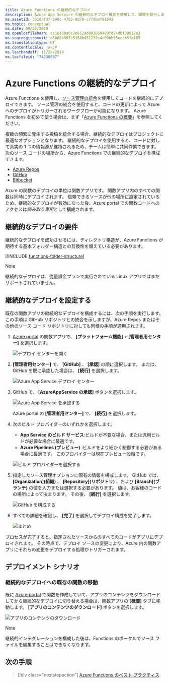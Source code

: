 ```yaml
---
title: Azure Functions の継続的なデプロイ
description: Azure App Service の継続的なデプロイ機能を使用して、関数を発行します。
ms.assetid: 361daf37-598c-4703-8d78-c77dbef91643
ms.topic: conceptual
ms.date: 09/25/2019
ms.openlocfilehash: cc1e100a0c2e652ab081869409fd24dbf88017a3
ms.sourcegitcommit: d6b68b907e5158b451239e4c09bb55eccb5fef89
ms.translationtype: HT
ms.contentlocale: ja-JP
ms.lasthandoff: 11/20/2019
ms.locfileid: "74230897"
---
```

# <a name="continuous-deployment-for-azure-functions"></a>Azure Functions の継続的なデプロイ

Azure Functions を使用し、[ソース管理の統合](functions-deployment-technologies.md#source-control)を使用してコードを継続的にデプロイできます。 ソース管理の統合を使用すると、コードの更新によって Azure へのデプロイがトリガーされるワークフローが可能になります。 Azure Functions を初めて使う場合は、まず「[Azure Functions の概要](functions-overview.md)」を参照してください。

複数の頻繁に発生する投稿を統合する場合、継続的なデプロイはプロジェクトに最適なオプションとなります。 継続的なデプロイを使用すると、コードに対して真実の 1 つの情報源が維持されるため、チームは簡単に共同作業できます。 次のソース コードの場所から、Azure Functions での継続的なデプロイを構成できます。

* [Azure Repos](https://azure.microsoft.com/services/devops/repos/)
* [GitHub](https://github.com)
* [Bitbucket](https://bitbucket.org/)

Azure の関数のデプロイの単位は関数アプリです。 関数アプリ内のすべての関数は同時にデプロイされます。 信頼できるソースが他の場所に設定されているため、継続的なデプロイが有効になった後、Azure portal での関数コードへのアクセスは*読み取り専用*として構成されます。

## <a name="requirements-for-continuous-deployment"></a>継続的なデプロイの要件

継続的なデプロイを成功させるには、ディレクトリ構造が、Azure Functions が期待する基本フォルダー構造との互換性を備えている必要があります。

[!INCLUDE [functions-folder-structure](../../includes/functions-folder-structure.md)]

>[!NOTE]  
> 継続的なデプロイは、従量課金プランで実行されている Linux アプリではまだサポートされていません。 

## <a name="credentials"></a>継続的なデプロイを設定する

既存の関数アプリの継続的なデプロイを構成するには、次の手順を実行します。 この手順は GitHub リポジトリとの統合を示しますが、Azure Repos またはその他のソース コード リポジトリに対しても同様の手順が適用されます。

1. [Azure portal](https://portal.azure.com) の関数アプリで、 **[プラットフォーム機能]**  >  **[管理者用センター]** を選択します。

    ![デプロイ センターを開く](./media/functions-continuous-deployment/platform-features.png)

2. **[管理者用センター]** で、 **[GitHub]** 、 **[承認]** の順に選択します。 または、GitHub を既に承認した場合は、 **[続行]** を選択します。 

    ![Azure App Service デプロイ センター](./media/functions-continuous-deployment/github.png)

3. GitHub で、 **[AzureAppService の承認]** ボタンを選択します。 

    ![Azure App Service を承認する](./media/functions-continuous-deployment/authorize.png)
    
    Azure portal の **[管理者用センター]** で、 **[続行]** を選択します。

4. 次のビルド プロバイダーのいずれかを選択します。

    * **App Service のビルド サービス**:ビルドが不要な場合、または汎用ビルドが必要な場合に最適です。
    * **Azure Pipelines (プレビュー)** :ビルドをより細かく制御する必要がある場合に最適です。 このプロバイダーは現在プレビュー段階です。

    ![ビルド プロバイダーを選択する](./media/functions-continuous-deployment/build.png)

5. 指定したソース管理オプションに固有の情報を構成します。 GitHub では、 **[Organization]\(組織\)** 、 **[Repository]\(リポジトリ\)** 、および **[Branch]\(ブランチ\)** の値を入力または選択する必要があります。 値は、お客様のコードの場所によって決まります。 その後、 **[続行]** を選択します。

    ![GitHub を構成する](./media/functions-continuous-deployment/github-specifics.png)

6. すべての詳細を確認し、 **[完了]** を選択してデプロイ構成を完了します。

    ![まとめ](./media/functions-continuous-deployment/summary.png)

プロセスが完了すると、指定されたソースからのすべてのコードがアプリにデプロイされます。 その時点で、デプロイ ソースの変更により、Azure 内の関数アプリにそれらの変更をデプロイする処理がトリガーされます。

## <a name="deployment-scenarios"></a>デプロイメント シナリオ

<a name="existing"></a>

### <a name="move-existing-functions-to-continuous-deployment"></a>継続的なデプロイへの既存の関数の移動

既に [Azure portal](https://portal.azure.com) で関数を作成していて、アプリのコンテンツをダウンロードしてから継続的なデプロイに切り替える場合は、関数アプリの **[概要]** タブに移動します。 **[アプリのコンテンツのダウンロード]** ボタンを選択します。

![アプリのコンテンツのダウンロード](./media/functions-continuous-deployment/download.png)

> [!NOTE]
> 継続的インテグレーションを構成した後は、Functions のポータルでソース ファイルを編集することはできなくなります。

## <a name="next-steps"></a>次の手順

> [!div class="nextstepaction"]
> [Azure Functions のベスト プラクティス](functions-best-practices.md)
